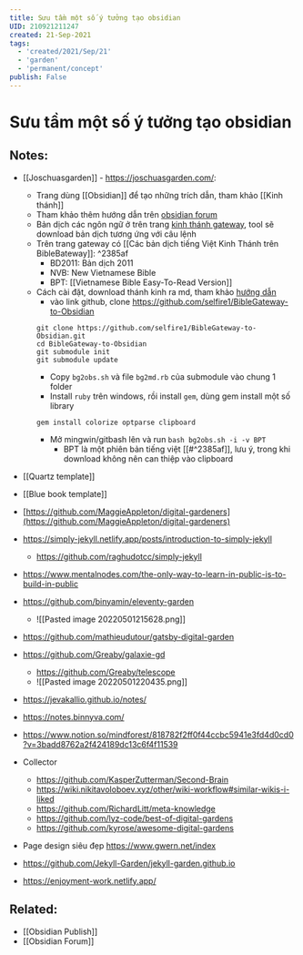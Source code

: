 ```yaml
---
title: Sưu tầm một số ý tưởng tạo obsidian
UID: 210921211247
created: 21-Sep-2021
tags:
  - 'created/2021/Sep/21'
  - 'garden'
  - 'permanent/concept'
publish: False
---
```

# Sưu tầm một số ý tưởng tạo obsidian

## Notes:
- [[Joschuasgarden]] - https://joschuasgarden.com/: 
	- Trang dùng [[Obsidian]] để tạo những trích dẫn, tham khảo [[Kinh thánh]]
	- Tham khảo thêm hướng dẫn trên [obsidian forum](https://forum.obsidian.md/t/bible-study-in-obsidian-kit-including-the-bible-in-markdown/12503?u=joschua)
	- Bản dịch các ngôn ngữ ở trên trang [kinh thánh gateway](https://www.biblegateway.com/versions/Vietnamese-Bible-Easy-to-Read-Version-BPT/#booklist), tool sẽ download bản dịch tương ứng với câu lệnh
	- Trên trang gateway có [[Các bản dịch tiếng Việt Kinh Thánh trên BibleBateway]]:  ^2385af
		- BD2011: Bản dịch 2011
		- NVB: New Vietnamese Bible
		- BPT: [[Vietnamese Bible Easy-To-Read Version]]
	- Cách cài đặt, download thánh kinh ra md, tham khảo [hướng dẫn](https://github.com/mkudija/BibleGateway-to-Obsidian-Catholic)
		- vào link github, clone https://github.com/selfire1/BibleGateway-to-Obsidian
		```
	 	git clone https://github.com/selfire1/BibleGateway-to-Obsidian.git
	 	cd BibleGateway-to-Obsidian
	 	git submodule init
	 	git submodule update
		```
	 	- Copy `bg2obs.sh` và file `bg2md.rb` của submodule vào chung 1 folder
	 	- Install `ruby` trên windows, rồi install `gem`, dùng gem install một số library
		```
		gem install colorize optparse clipboard
		```
		- Mở mingwin/gitbash lên và run `bash bg2obs.sh -i -v BPT`
			- BPT là một phiên bản tiếng việt [[#^2385af]], lưu ý, trong khi download không nên can thiệp vào clipboard
- [[Quartz template]]
- [[Blue book template]]
- [https://github.com/MaggieAppleton/digital-gardeners](https://github.com/MaggieAppleton/digital-gardeners)
- https://simply-jekyll.netlify.app/posts/introduction-to-simply-jekyll
	- https://github.com/raghudotcc/simply-jekyll
- https://www.mentalnodes.com/the-only-way-to-learn-in-public-is-to-build-in-public
- https://github.com/binyamin/eleventy-garden
	- ![[Pasted image 20220501215628.png]]
- https://github.com/mathieudutour/gatsby-digital-garden
- https://github.com/Greaby/galaxie-gd
	- https://github.com/Greaby/telescope
	- ![[Pasted image 20220501220435.png]]
- https://jevakallio.github.io/notes/
- https://notes.binnyva.com/
- https://www.notion.so/mindforest/818782f2ff0f44ccbc5941e3fd4d0cd0?v=3badd8762a2f424189dc13c6f4f11539
- Collector
	- https://github.com/KasperZutterman/Second-Brain
	- https://wiki.nikitavoloboev.xyz/other/wiki-workflow#similar-wikis-i-liked
	- https://github.com/RichardLitt/meta-knowledge
	- https://github.com/lyz-code/best-of-digital-gardens
	- https://github.com/kyrose/awesome-digital-gardens

- Page design siêu đẹp https://www.gwern.net/index
- https://github.com/Jekyll-Garden/jekyll-garden.github.io
- https://enjoyment-work.netlify.app/

## Related:
- [[Obsidian Publish]]
- [[Obsidian Forum]]